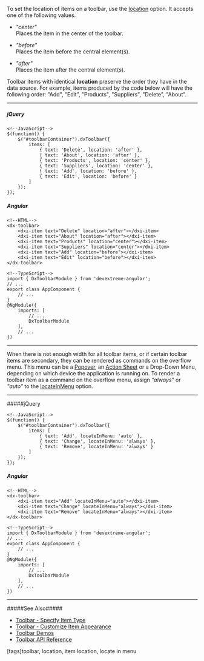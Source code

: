 To set the location of items on a toolbar, use the [location](/api-reference/10%20UI%20Widgets/dxToolbar/5%20Default%20Item%20Template/location.md '/Documentation/ApiReference/UI_Widgets/dxToolbar/Default_Item_Template/#location') option. It accepts one of the following values.

- *"center"*  
 Places the item in the center of the toolbar.

- *"before"*  
 Places the item before the central element(s).

- *"after"*  
 Places the item after the central element(s).

Toolbar items with identical **location** preserve the order they have in the data source. For example, items produced by the code below will have the following order: "Add", "Edit", "Products", "Suppliers", "Delete", "About".

---
##### jQuery

    <!--JavaScript-->
    $(function() {
        $("#toolbarContainer").dxToolbar({
            items: [
                { text: 'Delete', location: 'after' },
                { text: 'About', location: 'after' },
                { text: 'Products', location: 'center' },
                { text: 'Suppliers', location: 'center' },
                { text: 'Add', location: 'before' },
                { text: 'Edit', location: 'before' }
            ]
        });
    });

##### Angular

    <!--HTML-->
    <dx-toolbar>
        <dxi-item text="Delete" location="after"></dxi-item>
        <dxi-item text="About" location="after"></dxi-item>
        <dxi-item text="Products" location="center"></dxi-item>
        <dxi-item text="Suppliers" location="center"></dxi-item>
        <dxi-item text="Add" location="before"></dxi-item>
        <dxi-item text="Edit" location="before"></dxi-item>
    </dx-toolbar>

    <!--TypeScript-->
    import { DxToolbarModule } from 'devextreme-angular';
    // ...
    export class AppComponent {
        // ...
    }
    @NgModule({
        imports: [
            // ...
            DxToolbarModule
        ],
        // ...
    })

---

When there is not enough width for all toolbar items, or if certain toolbar items are secondary, they can be rendered as commands on the overflow menu. This menu can be a [Popover](/concepts/05%20Widgets/Popover '/Documentation/Guide/Widgets/Popover/'), an [Action Sheet](/concepts/05%20Widgets/ActionSheet '/Documentation/Guide/Widgets/ActionSheet/') or a Drop-Down Menu, depending on which device the application is running on. To render a toolbar item as a command on the overflow menu, assign *"always"* or *"auto"* to the [locateInMenu](/api-reference/10%20UI%20Widgets/dxToolbar/5%20Default%20Item%20Template/locateInMenu.md '/Documentation/ApiReference/UI_Widgets/dxToolbar/Default_Item_Template/#locateInMenu') option.

---
#####jQuery 

    <!--JavaScript-->
    $(function() {
        $("#toolbarContainer").dxToolbar({
            items: [
                { text: 'Add', locateInMenu: 'auto' },
                { text: 'Change', locateInMenu: 'always' },
                { text: 'Remove', locateInMenu: 'always' }
            ]
        });
    });

##### Angular

    <!--HTML-->
    <dx-toolbar>
        <dxi-item text="Add" locateInMenu="auto"></dxi-item>
        <dxi-item text="Change" locateInMenu="always"></dxi-item>
        <dxi-item text="Remove" locateInMenu="always"></dxi-item>
    </dx-toolbar>

    <!--TypeScript-->
    import { DxToolbarModule } from 'devextreme-angular';
    // ...
    export class AppComponent {
        // ...
    }
    @NgModule({
        imports: [
            // ...
            DxToolbarModule
        ],
        // ...
    })

---

#####See Also#####
- [Toolbar - Specify Item Type](/concepts/05%20Widgets/Toolbar/05%20Specify%20Item%20Type.md '/Documentation/Guide/Widgets/Toolbar/#Specify_Item_Type')
- [Toolbar - Customize Item Appearance](/concepts/05%20Widgets/Toolbar/15%20Customize%20Item%20Appearance.md '/Documentation/Guide/Widgets/Toolbar/#Customize_Item_Appearance')
- [Toolbar Demos](https://js.devexpress.com/Demos/WidgetsGallery/#demo/navigation-toolbar-overview)
- [Toolbar API Reference](/api-reference/10%20UI%20Widgets/dxToolbar '/Documentation/ApiReference/UI_Widgets/dxToolbar/')

[tags]toolbar, location, item location, locate in menu
